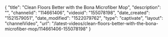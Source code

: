 {
    "title": "Clean Floors Better with the Bona Microfiber Mop",
    "description": "",
    "channelid": "114661406",
    "videoid": "155078198",
    "date_created": "1521579051",
    "date_modified": "1522079762",
    "type": "captivate",
    "layout": "channelVideo",
    "url": "\/latest-videos\/clean-floors-better-with-the-bona-microfiber-mop\/114661406-155078198"
}